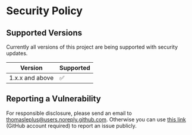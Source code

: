 # Security Policy

## Supported Versions

Currently all versions of this project are
being supported with security updates.

| Version         | Supported          |
| --------------- | ------------------ |
| 1.x.x and above | :white_check_mark: |

## Reporting a Vulnerability

For responsible disclosure, please send an email to thomasleplus@users.noreply.github.com. Otherwise you can use [this link](https://github.com/leplusorg/docker-qrcode/issues/new?assignees=thomasleplus&labels=security&template=security_vulnerability.md&title=%5BVULN%5D) (GitHub account required) to report an issue publicly.
